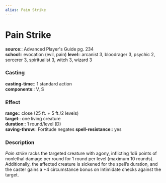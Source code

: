 ```yaml
---
alias: Pain Strike
---
```


# Pain Strike 

**source**:: Advanced Player's Guide pg. 234  
**school**:: evocation (evil, pain)
**level**:: arcanist 3, bloodrager 3, psychic 2, sorcerer 3, spiritualist 3, witch 3, wizard 3

### Casting 

**casting-time**:: 1 standard action  
**components**:: V, S

### Effect 

**range**:: close (25 ft. + 5 ft./2 levels)  
**target**:: one living creature  
**duration**:: 1 round/level (D)  
**saving-throw**:: Fortitude negates
**spell-resistance**:: yes

### Description 

*Pain strike* racks the targeted creature with agony, inflicting 1d6 points of nonlethal damage per round for 1 round per level (maximum 10 rounds). Additionally, the affected creature is sickened for the spell’s duration, and the caster gains a +4 circumstance bonus on Intimidate checks against the target.

